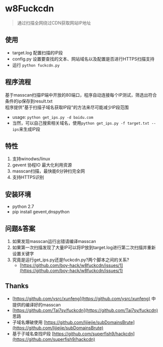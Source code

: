 # w8Fuckcdn
> 通过扫描全网绕过CDN获取网站IP地址

## 使用
- target.log 配置扫描的IP段
- config.py 设置要查找的文本、网站域名以及配置是否进行HTTPS扫描支持
- 运行 `python fuckcdn.py` 

## 程序流程
基于masscan扫描IP端中开放的80端口，程序自动连接每个IP测试，筛选出符合条件的ip保存到result.txt  
程序提供"基于扫描子域名获取IP段"的方法来尽可能减少IP段范围  
- usage: `python get_ips.py -d baidu.com`
- 当然，可以自己搜索相关域名，使用`python get_ips.py -f target.txt --ips`来生成IP段

## 特性
1. 支持winodws/linux
2. gevent 协程IO 最大化利用资源
3. masscan扫描，最快能6分钟扫完全网
4. 支持HTTPS识别

## 安装环境
- python 2.7
- pip install gevent,dnspython

## 问题&答案
1. 如果发现masscan运行出错请编译masscan
2. 如果第一次扫描发现了大量IP可以将IP放到target.log进行第二次扫描并重新设置关键字
3. 究竟是运行get_ips.py还是fuckcdn.py?两个脚本之间的关系?
    - [https://github.com/boy-hack/w8fuckcdn/issues/1](https://github.com/boy-hack/w8fuckcdn/issues/1)


## Thanks
- [https://github.com/ysrc/xunfeng](https://github.com/ysrc/xunfeng) 中提供的编译好的masscan
- [https://github.com/Tai7sy/fuckcdn](https://github.com/Tai7sy/fuckcdn) 思路
- 子域名爆破使用 [https://github.com/lijiejie/subDomainsBrute](https://github.com/lijiejie/subDomainsBrute)
- 基于子域名查找IP段 [https://github.com/superfish9/hackcdn](https://github.com/superfish9/hackcdn)